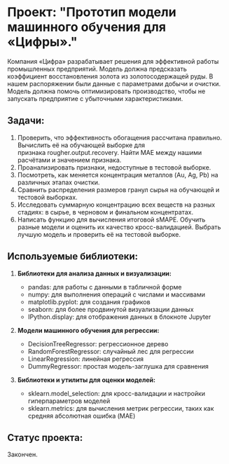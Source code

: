 # Проект: "Прототип модели машинного обучения для «Цифры»."
Компания «Цифра» разрабатывает решения для эффективной работы промышленных предприятий. Модель должна предсказать коэффициент восстановления золота из золотосодержащей руды. В нашем распоряжении были данные с параметрами добычи и очистки. Модель должна помочь оптимизировать производство, чтобы не запускать предприятие с убыточными характеристиками.

## Задачи:
1. Проверить, что эффективность обогащения рассчитана правильно. Вычислить её на обучающей выборке для признака rougher.output.recovery. Найти MAE между нашими расчётами и значением признака.
2. Проанализировать признаки, недоступные в тестовой выборке.
3. Посмотреть, как меняется концентрация металлов (Au, Ag, Pb) на различных этапах очистки.
4. Сравнить распределения размеров гранул сырья на обучающей и тестовой выборках.
5. Исследовать суммарную концентрацию всех веществ на разных стадиях: в сырье, в черновом и финальном концентратах.
6. Написать функцию для вычисления итоговой sMAPE. Обучить разные модели и оценить их качество кросс-валидацией. Выбрать лучшую модель и проверить её на тестовой выборке.

## Используемые библиотеки:
1. **Библиотеки для анализа данных и визуализации:**
   - pandas: для работы с данными в табличной форме
   - numpy: для выполнения операций с числами и массивами
   - matplotlib.pyplot: для создания графиков
   - seaborn: для более продвинутой визуализации данных
   - IPython.display: для отображения данных в блокноте Jupyter

2. **Модели машинного обучения для регрессии:**
   - DecisionTreeRegressor: регрессионное дерево
   - RandomForestRegressor: случайный лес для регрессии
   - LinearRegression: линейная регрессия
   - DummyRegressor: простая модель-заглушка для сравнения

3. **Библиотеки и утилиты для оценки моделей:**
   - sklearn.model_selection: для кросс-валидации и настройки гиперпараметров моделей
   - sklearn.metrics: для вычисления метрик регрессии, таких как средняя абсолютная ошибка (MAE)
  
## Статус проекта:
Закончен.
